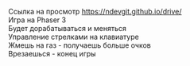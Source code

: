 Ссылка на просмотр https://ndevgit.github.io/drive/<br>
Игра на Phaser 3<br>
Будет дорабатываться и меняться<br>
Управление стрелками на клавиатуре<br>
Жмешь на газ - получаешь больше очков<br>
Врезаешься - конец игры<br>
